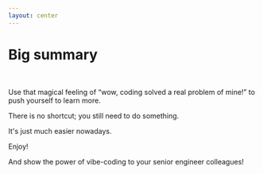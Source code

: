 ```yaml
---
layout: center
---
```


# Big summary
<br/>

<v-clicks>

Use that magical feeling of “wow, coding solved a real problem of mine!” to push yourself to learn more.

There is no shortcut; you still need to do something. 

It's just much easier nowadays.

Enjoy!

And show the power of vibe-coding to your senior engineer colleagues!
    
</v-clicks>